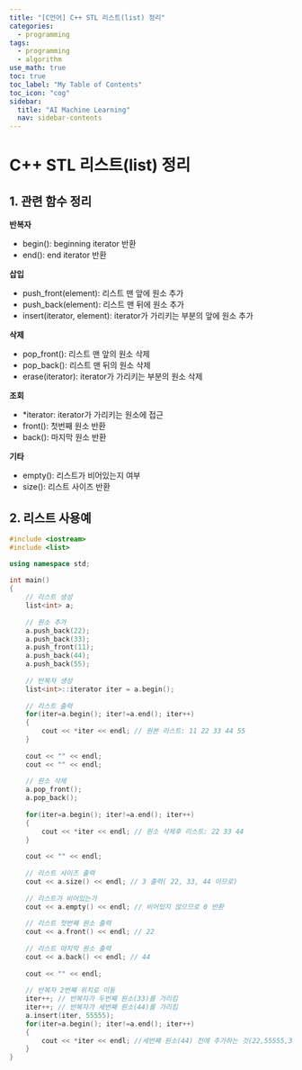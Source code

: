 ```yaml
---
title: "[C언어] C++ STL 리스트(list) 정리" 
categories:
  - programming
tags:
  - programming
  - algorithm
use_math: true
toc: true
toc_label: "My Table of Contents"
toc_icon: "cog"
sidebar:
  title: "AI Machine Learning"
  nav: sidebar-contents
---
```



# C++ STL 리스트(list) 정리

## 1. 관련 함수 정리

**반복자**
* begin(): beginning iterator 반환
* end(): end iterator 반환

**삽입**
* push_front(element): 리스트 맨 앞에 원소 추가
* push_back(element): 리스트 맨 뒤에 원소 추가
* insert(iterator, element): iterator가 가리키는 부분의 앞에 원소 추가

**삭제**
* pop_front(): 리스트 맨 앞의 원소 삭제
* pop_back(): 리스트 맨 뒤의 원소 삭제
* erase(iterator): iterator가 가리키는 부분의 원소 삭제

**조회**
* *iterator: iterator가 가리키는 원소에 접근
* front(): 첫번째 원소 반환
* back(): 마지막 원소 반환

**기타**
* empty(): 리스트가 비어있는지 여부
* size(): 리스트 사이즈 반환

## 2. 리스트 사용예

```c++
#include <iostream> 
#include <list> 

using namespace std; 
  
int main() 
{ 
    // 리스트 생성 
    list<int> a;  
 
    // 원소 추가 
    a.push_back(22); 
    a.push_back(33); 
    a.push_front(11); 
    a.push_back(44); 
    a.push_back(55); 
  
    // 반복자 생성 
    list<int>::iterator iter = a.begin(); 
 
    // 리스트 출력 
    for(iter=a.begin(); iter!=a.end(); iter++) 
    { 
        cout << *iter << endl; // 원본 리스트: 11 22 33 44 55 
    } 
 
    cout << "" << endl; 
    cout << "" << endl; 
  
    // 원소 삭제 
    a.pop_front(); 
    a.pop_back(); 
     
    for(iter=a.begin(); iter!=a.end(); iter++) 
    { 
        cout << *iter << endl; // 원소 삭제후 리스트: 22 33 44 
    } 
  
    cout << "" << endl; 
    
    // 리스트 사이즈 출력 
    cout << a.size() << endl; // 3 출력( 22, 33, 44 이므로) 
  
    // 리스트가 비어있는가 
    cout << a.empty() << endl; // 비어있지 않으므로 0 반환 
      
    // 리스트 첫번째 원소 출력 
    cout << a.front() << endl; // 22 
  
    // 리스트 마지막 원소 출력 
    cout << a.back() << endl; // 44 
  
    cout << "" << endl; 
 
    // 반복자 2번째 위치로 이동 
    iter++; // 반복자가 두번째 원소(33)를 가리킴 
    iter++; // 반복자가 세번째 원소(44)를 가리킴 
    a.insert(iter, 55555); 
    for(iter=a.begin(); iter!=a.end(); iter++) 
    { 
        cout << *iter << endl; //세번째 원소(44) 전에 추가하는 것(22,55555,33,44) 
    }  
}
  
```
